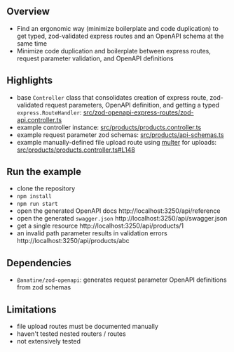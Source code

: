 ## Overview

- Find an ergonomic way (minimize boilerplate and code duplication) to get typed, zod-validated express routes and an OpenAPI
  schema at the same time
- Minimize code duplication and boilerplate between express routes, request parameter validation, and OpenAPI definitions

## Highlights

- base `Controller` class that consolidates creation of express route, zod-validated request parameters, OpenAPI definition, and getting a typed `express.RouteHandler`: [src/zod-openapi-express-routes/zod-api.controller.ts](src/zod-openapi-express-routes/zod-api.controller.ts)
- example controller instance: [src/products/products.controller.ts](src/products/products.controller.ts)
- example request parameter zod schemas: [src/products/api-schemas.ts](src/products/api-schemas.ts)
- example manually-defined file upload route using [multer](https://github.com/expressjs/multer) for uploads: [src/products/products.controller.ts#L148](src/products/products.controller.ts#L148)

## Run the example

- clone the repository
- `npm install`
- `npm run start`
- open the generated OpenAPI docs http://localhost:3250/api/reference
- open the generated `swagger.json` http://localhost:3250/api/swagger.json
- get a single resource http://localhost:3250/api/products/1
- an invalid path parameter results in validation errors http://localhost:3250/api/products/abc

## Dependencies

- `@anatine/zod-openapi`: generates request parameter OpenAPI definitions from zod schemas

## Limitations

- file upload routes must be documented manually
- haven't tested nested routers / routes
- not extensively tested
